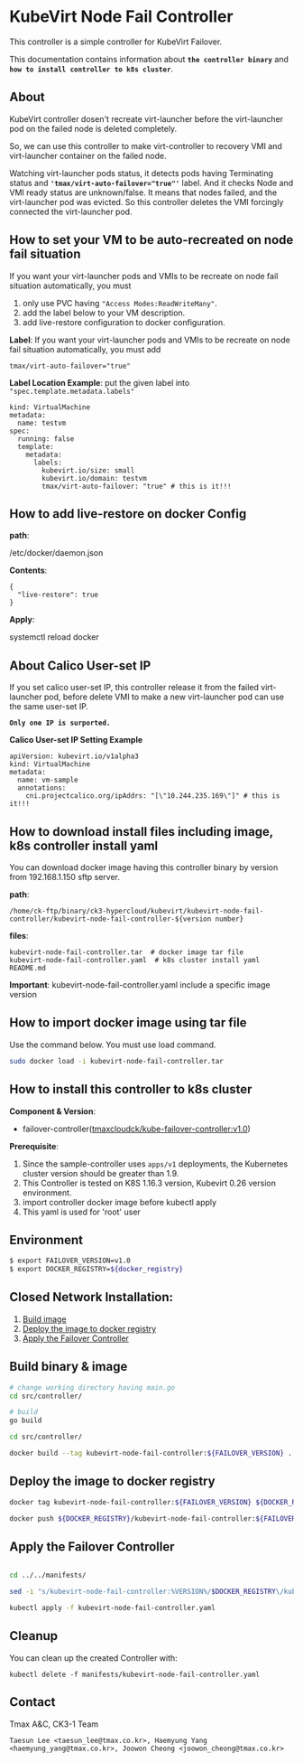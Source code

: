 # KubeVirt Node Fail Controller

This controller is a simple controller for KubeVirt Failover.

This documentation contains information about **`the controller binary`** and **`how to install controller to k8s cluster`**.

## About

KubeVirt controller dosen't recreate virt-launcher before the virt-launcher pod on the failed node is deleted completely.

So, we can use this controller to make virt-controller to recovery VMI and virt-launcher container on the failed node.

Watching virt-launcher pods status, it detects pods having Terminating status and **`'tmax/virt-auto-failover="true"'`** label. And it checks Node and VMI ready status are unknown/false. It means that nodes failed, and the virt-launcher pod was evicted. So this controller deletes the VMI forcingly connected the virt-launcher pod.

## How to set your VM to be auto-recreated on node fail situation

If you want your virt-launcher pods and VMIs to be recreate on node fail situation automatically, you must
1. only use PVC having `"Access Modes:ReadWriteMany"`.
2. add the label below to your VM description.
3. add live-restore configuration to docker configuration.


**Label**: If you want your virt-launcher pods and VMIs to be recreate on node fail situation automatically, you must add

    tmax/virt-auto-failover="true"

**Label Location Example**: put the given label into `"spec.template.metadata.labels"`

```apiVersion: kubevirt.io/v1alpha3
kind: VirtualMachine
metadata:
  name: testvm
spec:
  running: false
  template:
    metadata:
      labels:
        kubevirt.io/size: small
        kubevirt.io/domain: testvm
        tmax/virt-auto-failover: "true" # this is it!!!
```
## How to add live-restore on docker Config

**path**:

  /etc/docker/daemon.json

**Contents**:

```
{
  "live-restore": true
}
```

**Apply**:

  systemctl reload docker


## About Calico User-set IP

If you set calico user-set IP, this controller release it from the failed virt-launcher pod, before delete VMI to make a new virt-launcher pod can use the same user-set IP.

**`Only one IP is surported.`**

**Calico User-set IP Setting Example**

```
apiVersion: kubevirt.io/v1alpha3
kind: VirtualMachine
metadata:
  name: vm-sample
  annotations:
    cni.projectcalico.org/ipAddrs: "[\"10.244.235.169\"]" # this is it!!!
```

## How to download install files including image, k8s controller install yaml

You can download docker image having this controller binary by version from 192.168.1.150 sftp server.

**path**:

    /home/ck-ftp/binary/ck3-hypercloud/kubevirt/kubevirt-node-fail-controller/kubevirt-node-fail-controller-${version number}

**files**:

    kubevirt-node-fail-controller.tar  # docker image tar file
    kubevirt-node-fail-controller.yaml  # k8s cluster install yaml
    README.md

**Important**: kubevirt-node-fail-controller.yaml include a specific image version

## How to import docker image using tar file

Use the command below. You must use load command.

```sh
sudo docker load -i kubevirt-node-fail-controller.tar
```

## How to install this controller to k8s cluster
**Component & Version**:

* failover-controller([tmaxcloudck/kube-failover-controller:v1.0](https://hub.docker.com/layers/tmaxcloudck/kube-failover-controller/v1.0/images/sha256-537c04aa66e99fff283151a2de6afba1f17810cfef14e4ff21e785da9de93da2?context=repo))

**Prerequisite**:

1. Since the sample-controller uses `apps/v1` deployments, the Kubernetes cluster version should be greater than 1.9.
2. This Controller is tested on K8S 1.16.3 version, Kubevirt 0.26 version environment.
3. import controller docker image before kubectl apply
4. This yaml is used for 'root' user

## Environment

```sh
$ export FAILOVER_VERSION=v1.0
$ export DOCKER_REGISTRY=${docker_registry}
```

## Closed Network Installation:

1. [Build image]()
2. [Deploy the image to docker registry]()
3. [Apply the Failover Controller]()

## Build binary & image

```sh
# change working directory having main.go
cd src/controller/

# build
go build

cd src/controller/

docker build --tag kubevirt-node-fail-controller:${FAILOVER_VERSION} .

```

## Deploy the image to docker registry

```sh
docker tag kubevirt-node-fail-controller:${FAILOVER_VERSION} ${DOCKER_REGISTRY}/kubevirt-node-fail-controller:${FAILOVER_VERSION}

docker push ${DOCKER_REGISTRY}/kubevirt-node-fail-controller:${FAILOVER_VERSION}

```

## Apply the Failover Controller

```sh

cd ../../manifests/

sed -i "s/kubevirt-node-fail-controller:%VERSION%/$DOCKER_REGISTRY\/kubevirt-node-fail-controller:$FAILOVER_VERSION/g" kubevirt-node-fail-controller.yaml

kubectl apply -f kubevirt-node-fail-controller.yaml
```

## Cleanup

You can clean up the created Controller with:

    kubectl delete -f manifests/kubevirt-node-fail-controller.yaml

## Contact

Tmax A&C, CK3-1 Team
```
Taesun Lee <taesun_lee@tmax.co.kr>, Haemyung Yang <haemyung_yang@tmax.co.kr>, Joowon Cheong <joowon_cheong@tmax.co.kr>
```